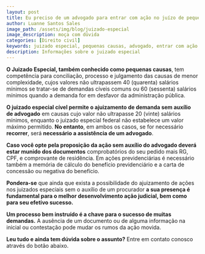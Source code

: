```yaml
---
layout: post
title: Eu preciso de um advogado para entrar com ação no juízo de pequenas causas?
author: Luanne Santos Sales
image_path: /assets/img/blog/juizado-especial
image_description: moça com dúvida
categories: [Direito civil]
keywords: juizado especial, pequenas causas, advogado, entrar com ação
description: Informações sobre o juizado especial
---
```

**O Juizado Especial, também conhecido como pequenas causas**, tem competência para conciliação, processo e julgamento das causas de menor complexidade, cujos valores não ultrapassem 40 (quarenta) salários mínimos se tratar-se de demandas cíveis comuns ou 60 (sessenta) salários mínimos quando a demanda for em desfavor da administração pública. 

**O juizado especial cível permite o ajuizamento de demanda sem auxílio de advogado** em causas cujo valor não ultrapasse 20 (vinte) salários mínimos, enquanto o juizado especial federal não estabelece um valor máximo permitido. **No entanto**, em ambos os casos, se for necessário **recorrer**, será **necessário a assistência de  um advogado**.

**Caso você opte pela proposição da ação sem auxílio do advogado deverá estar munido dos documentos** comprobatórios do seu pedido mais RG, CPF, e comprovante de residência. Em ações previdenciárias é necessário também a memória de cálculo do benefício previdenciário e a carta de concessão ou negativa do benefício. 

**Pondera-se** que ainda que exista a possibilidade do ajuizamento de ações  nos juizados especiais sem o auxílio de um procurador **a sua presença é fundamental para o melhor desenvolvimento ação judicial, bem como  para seu efetivo sucesso.**

**Um processo bem instruído é a chave para o sucesso de muitas demandas.** A ausência de um documento ou de alguma informação na inicial ou contestação pode mudar os rumos da ação movida. 

**Leu tudo e ainda tem dúvida sobre o assunto?**  Entre em contato conosco através do botão abaixo.

